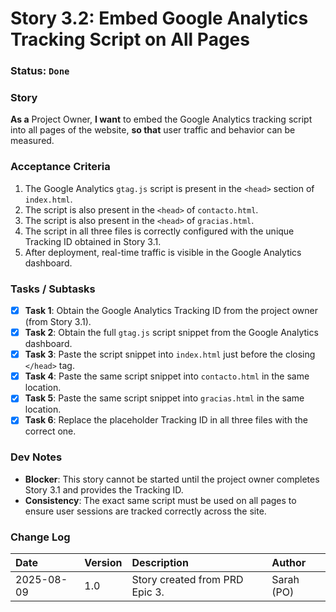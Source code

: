 # Story 3.2: Embed Google Analytics Tracking Script on All Pages

### **Status**: `Done` 

### **Story**
**As a** Project Owner, **I want** to embed the Google Analytics tracking script into all pages of the website, **so that** user traffic and behavior can be measured.

### **Acceptance Criteria**
1.  The Google Analytics `gtag.js` script is present in the `<head>` section of `index.html`.
2.  The script is also present in the `<head>` of `contacto.html`.
3.  The script is also present in the `<head>` of `gracias.html`.
4.  The script in all three files is correctly configured with the unique Tracking ID obtained in Story 3.1.
5.  After deployment, real-time traffic is visible in the Google Analytics dashboard.

### **Tasks / Subtasks**
* [x] **Task 1**: Obtain the Google Analytics Tracking ID from the project owner (from Story 3.1).
* [x] **Task 2**: Obtain the full `gtag.js` script snippet from the Google Analytics dashboard.
* [x] **Task 3**: Paste the script snippet into `index.html` just before the closing `</head>` tag.
* [x] **Task 4**: Paste the same script snippet into `contacto.html` in the same location.
* [x] **Task 5**: Paste the same script snippet into `gracias.html` in the same location.
* [x] **Task 6**: Replace the placeholder Tracking ID in all three files with the correct one.

### **Dev Notes**
* **Blocker**: This story cannot be started until the project owner completes Story 3.1 and provides the Tracking ID.
* **Consistency**: The exact same script must be used on all pages to ensure user sessions are tracked correctly across the site.

### **Change Log**
| Date | Version | Description | Author |
| :--- | :--- | :--- | :--- |
| 2025-08-09 | 1.0 | Story created from PRD Epic 3. | Sarah (PO) |